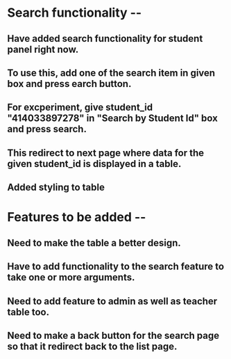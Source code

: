 # Search functionality --

## Have added search functionality for student panel right now.
## To use this, add one of the search item in given box and press earch button.
## For excperiment, give student_id "414033897278" in "Search by Student Id" box and press search.
## This redirect to next page where data for the given student_id is displayed in a table.
## Added styling to table

# Features to be added --
## Need to make the table a better design.
## Have to add functionality to the search feature to take one or more arguments.
## Need to add feature to admin as well as teacher table too.
## Need to make a back button for the search page so that it redirect back to the list page.